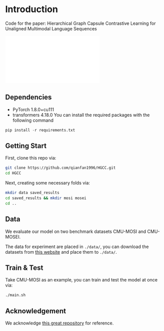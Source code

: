 # Introduction

Code for the paper: Hierarchical Graph Capsule Contrastive Learning for Unaligned Multimodal Language Sequences

![Framework of HGCC](./imgs/framework.pdf)



## Dependencies

* PyTorch 1.8.0+cu111
* transformers 4.18.0
You can install the required packages with the following command
```python
pip install -r requirements.txt
```


## Getting Start

First, clone this repo via:

```bash
git clone https://github.com/qianfan1996/HGCC.git
cd HGCC
```

Next, creating some necessary folds via:
```bash
mkdir data saved_results
cd saved_results && mkdir mosi mosei 
cd ..
```

## Data

We evaluate our model on two benchmark datasets CMU-MOSI and CMU-MOSEI.

The data for experiment are placed in `./data/`, you can download the datasets from [this website](https://github.com/thuiar/Self-MM)
and place them to `./data/`.

## Train & Test
Take CMU-MOSI as an example, you can train and test the model at once via:

```bash
./main.sh
```

## Acknowledgement
We acknowledge [this great repository](https://github.com/lzjjeff/HGraph-CL) for reference.

